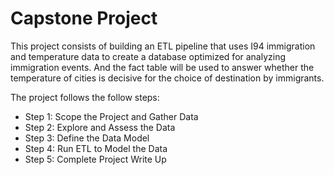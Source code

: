 # Capstone Project

This project consists of building an ETL pipeline that uses I94 immigration and temperature data to create a database optimized for analyzing immigration events. And the fact table will be used to answer whether the temperature of cities is decisive for the choice of destination by immigrants.

The project follows the follow steps:

* Step 1: Scope the Project and Gather Data
* Step 2: Explore and Assess the Data
* Step 3: Define the Data Model
* Step 4: Run ETL to Model the Data
* Step 5: Complete Project Write Up